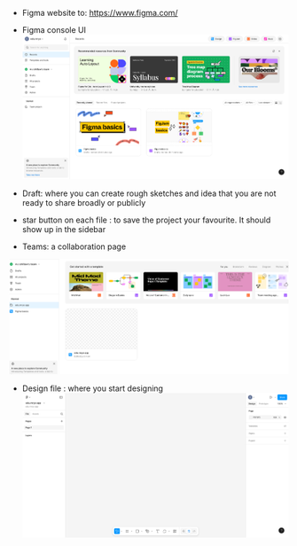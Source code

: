- Figma website to: https://www.figma.com/

- Figma console UI 
![](Pasted%20image%2020250811092955.png)

- Draft: where you can create rough sketches and idea that you are not ready to share broadly or publicly
- star button on each file : to save the project your favourite. It should show up in the sidebar
- Teams: a collaboration page

![](Pasted%20image%2020250811100442.png)

- Design file : where you start designing 
![](../Basic%20Design/Pasted%20image%2020250811100608.png)